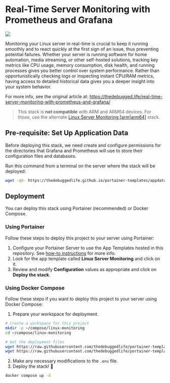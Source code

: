 # Real-Time Server Monitoring with Prometheus and Grafana

![](https://thedebugged.life/content/images/size/w1200/2025/03/monitoring-dashboard-example.png)

Monitoring your Linux server in real-time is crucial to keep it running smoothly and to react quickly at the first sign of an issue, thus preventing potential failures. Whether your server is running software for home automation, media streaming, or other self-hosted solutions, tracking key metrics like CPU usage, memory consumption, disk health, and running processes gives you better control over system performance. Rather than opportunistically checking logs or inspecting instant CPU/RAM metrics, having access to detailed historical data gives you a deeper insight into your system behavior.

For more info, see the original article at: https://thedebugged.life/real-time-server-monitoring-with-prometheus-and-grafana/

> This stack is **not compatible** with ARM and ARM64 devices. For those, use the alternate [Linux Server Monitoring [arm|arm64]](../linux-monitoring-arm/) stack.

## Pre-requisite: Set Up Application Data

Before deploying this stack, we need create and configure permissions for the directories that Grafana and Prometheus will use to store their configuration files and databases.

Run this command from a terminal on the server where the stack will be deployed:

```bash
wget -qO- https://thedebuggedlife.github.io/portainer-templates/appdata/linux-monitoring.sh | bash
```

## Deployment

You can deploy this stack using Portainer (recommended) or Docker Compose.

### Using Portainer

Follow these steps to deploy this project to your server using Portainer:

1. Configure your Portainer Server to use the App Templates hosted in this repository. See [how-to instructions](../README.md#how-to-use-the-templates) for more info.
2. Look for the app template called **Linux Server Monitoring** and click on it.
3. Review and modify **Configuration** values as appropriate and click on **Deploy the stack**.

### Using Docker Compose

Follow these steps if you want to deploy this project to your server using Docker Compose:

1. Prepare your workspace for deployment.

```bash
# Create a workspace for this project
mkdir -p ~/compose/linux-monitoring
cd ~/compose/linux-monitoring

# Get the deployment files
wget https://raw.githubusercontent.com/thedebuggedlife/portainer-templates/refs/heads/main/linux-monitoring/docker-compose.yml
wget https://raw.githubusercontent.com/thedebuggedlife/portainer-templates/refs/heads/main/linux-monitoring/.env
```

2. Make any necessary modifications to the `.env` file.
3. Deploy the stack! :rocket:

```bash
docker compose up -d
```
